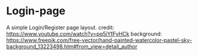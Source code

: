 # Login-page
A simple Login/Register page layout.
credit:
https://www.youtube.com/watch?v=pq5iYfFyHCk
background:
https://www.freepik.com/free-vector/hand-painted-watercolor-pastel-sky-background_13223498.htm#from_view=detail_author

